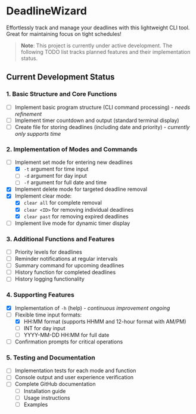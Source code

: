 # DeadlineWizard

Effortlessly track and manage your deadlines with this lightweight CLI tool. Great for maintaining focus on tight schedules!

> **Note**: This project is currently under active development. The following TODO list tracks planned features and their implementation status.

## Current Development Status

### 1. Basic Structure and Core Functions
- [ ] Implement basic program structure (CLI command processing) - *needs refinement*
- [ ] Implement timer countdown and output (standard terminal display)
- [ ] Create file for storing deadlines (including date and priority) - *currently only supports time*

### 2. Implementation of Modes and Commands
- [ ] Implement set mode for entering new deadlines
  - [x] `-t` argument for time input
  - [ ] `-d` argument for day input
  - [ ] `-f` argument for full date and time
- [x] Implement delete mode for targeted deadline removal
- [x] Implement clear mode:
  - [x] `clear all` for complete removal
  - [x] `clear <ID>` for removing individual deadlines
  - [x] `clear past` for removing expired deadlines
- [ ] Implement live mode for dynamic timer display

### 3. Additional Functions and Features
- [ ] Priority levels for deadlines
- [ ] Reminder notifications at regular intervals
- [ ] Summary command for upcoming deadlines
- [ ] History function for completed deadlines
- [ ] History logging functionality

### 4. Supporting Features
- [x] Implementation of `-h` (help) - *continuous improvement ongoing*
- [ ] Flexible time input formats:
  - [x] HH:MM format (supports HHMM and 12-hour format with AM/PM)
  - [ ] INT for day input
  - [ ] YYYY-MM-DD HH:MM for full date
- [ ] Confirmation prompts for critical operations

### 5. Testing and Documentation
- [ ] Implementation tests for each mode and function
- [ ] Console output and user experience verification
- [ ] Complete GitHub documentation
  - [ ] Installation guide
  - [ ] Usage instructions
  - [ ] Examples